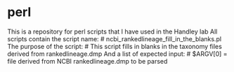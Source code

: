 # perl
This is a repository for perl scripts that I have used in the Handley lab
All scripts contain the script name:
\# ncbi_rankedlineage_fill_in_the_blanks.pl
The purpose of the script:
\# This script fills in blanks in the taxonomy files derived from rankedlineage.dmp
And a list of expected input:
\# $ARGV[0] = file derived from NCBI rankedlineage.dmp to be parsed
